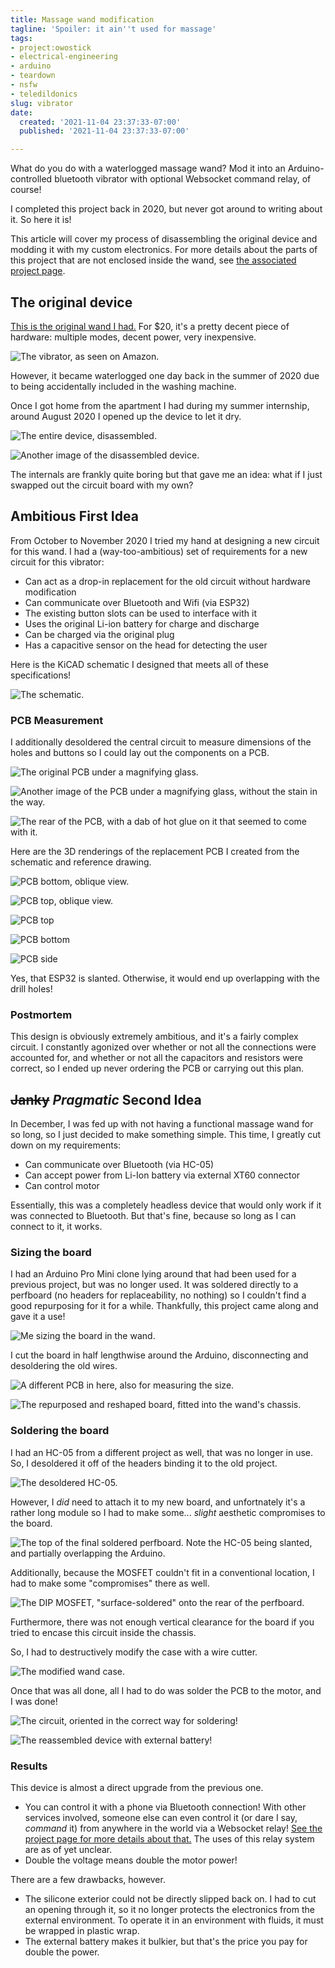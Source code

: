 ```yaml
---
title: Massage wand modification
tagline: 'Spoiler: it ain''t used for massage'
tags:
- project:owostick
- electrical-engineering
- arduino
- teardown
- nsfw
- teledildonics
slug: vibrator
date:
  created: '2021-11-04 23:37:33-07:00'
  published: '2021-11-04 23:37:33-07:00'

---
```


What do you do with a waterlogged massage wand? Mod it into an
Arduino-controlled bluetooth vibrator with optional Websocket command relay, of
course!

<!-- excerpt -->

I completed this project back in 2020, but never got around to writing about it.
So here it is!

This article will cover my process of disassembling the original device and
modding it with my custom electronics. For more details about the parts of this
project that are not enclosed inside the wand, see
[the associated project page](/projects/owostick).

## The original device

[This is the original wand I had.](https://www.amazon.com/gp/product/B07T3JSKDP)
For $20, it's a pretty decent piece of hardware: multiple modes, decent power,
very inexpensive.

![The vibrator, as seen on Amazon.](https://s3.us-west-000.backblazeb2.com/nyaabucket/f389befd2fa4a7551e11924154320c90f3e499258937dc676e059c58ec6e83c2/original.jpg)

However, it became waterlogged one day back in the summer of 2020 due to being
accidentally included in the washing machine.

Once I got home from the apartment I had during my summer internship, around
August 2020 I opened up the device to let it dry.

![The entire device, disassembled.](https://s3.us-west-000.backblazeb2.com/nyaabucket/b3dd22fcad5599981b650945e239201231c7687a32303f756ac80b5d5b4e1ab5/disassembly1.jpg)

![Another image of the disassembled device.](https://s3.us-west-000.backblazeb2.com/nyaabucket/40bb007d18e86040c1a79abb9b02e07f5852d6f81b6c1e93062ab9f15bbf45ea/disassembly2.jpg)

The internals are frankly quite boring but that gave me an idea: what if I just
swapped out the circuit board with my own?

## Ambitious First Idea

From October to November 2020 I tried my hand at designing a new circuit for
this wand. I had a (way-too-ambitious) set of requirements for a new circuit for
this vibrator:

- Can act as a drop-in replacement for the old circuit without hardware
  modification
- Can communicate over Bluetooth and Wifi (via ESP32)
- The existing button slots can be used to interface with it
- Uses the original Li-ion battery for charge and discharge
- Can be charged via the original plug
- Has a capacitive sensor on the head for detecting the user

Here is the KiCAD schematic I designed that meets all of these specifications!

![The schematic.](./uwu-notices-your-hardware-schematic.svg)

### PCB Measurement

I additionally desoldered the central circuit to measure dimensions of the holes
and buttons so I could lay out the components on a PCB.

![The original PCB under a magnifying glass.](https://s3.us-west-000.backblazeb2.com/nyaabucket/c506398eabb6b3981f23e7ecab19ae352a6f4e8679fc8ccffb9cea4e93d4cd1f/orig-pcb-0.jpg)

![Another image of the PCB under a magnifying glass, without the stain in the way.](https://s3.us-west-000.backblazeb2.com/nyaabucket/33c8b085cb15b038ed7414b75b5ee87f334ce7f464dba445bab7f8f2bc1d044f/orig-pcb-no-blur.jpg)

![The rear of the PCB, with a dab of hot glue on it that seemed to come with it.](https://s3.us-west-000.backblazeb2.com/nyaabucket/045c98e20db4e47666db2b62895af2285387b571ad423090c59314a5ed9fc789/orig-pcb-rear.jpg)

Here are the 3D renderings of the replacement PCB I created from the schematic
and reference drawing.

![PCB bottom, oblique view.](https://s3.us-west-000.backblazeb2.com/nyaabucket/6984658be12068e7692fc947147ea4f8a6295fcdff1dd289259fb8390ec20206/uwupcb-bottom-oblique.png)

![PCB top, oblique view.](https://s3.us-west-000.backblazeb2.com/nyaabucket/47d9c667c070a6937a4f0b2871a70e2cf39ee7733d3427bbaa71edd3ed5f5153/uwupcb-top-oblique.png)

![PCB top](https://s3.us-west-000.backblazeb2.com/nyaabucket/8bbc12df960de3469405f66191d3ecc7dfb257c0a8b0d1a3c46761d2cba838d0/uwupcb-top.png)

![PCB bottom](https://s3.us-west-000.backblazeb2.com/nyaabucket/834322973aaa61203dc5cd8f36fb8c501abb812a113b934c3978fcfe8de4e075/uwupcb-bottom.png)

![PCB side](https://s3.us-west-000.backblazeb2.com/nyaabucket/840b56a13518117970959f0edd77e92599a0d8e3fe70cbbe9091aeed93abec2c/uwupcb-side.png)

Yes, that ESP32 is slanted. Otherwise, it would end up overlapping with the
drill holes!

### Postmortem

This design is obviously extremely ambitious, and it's a fairly complex circuit.
I constantly agonized over whether or not all the connections were accounted
for, and whether or not all the capacitors and resistors were correct, so I
ended up never ordering the PCB or carrying out this plan.

## ~~Janky~~ _Pragmatic_ Second Idea

In December, I was fed up with not having a functional massage wand for so long,
so I just decided to make something simple. This time, I greatly cut down on my
requirements:

- Can communicate over Bluetooth (via HC-05)
- Can accept power from Li-Ion battery via external XT60 connector
- Can control motor

Essentially, this was a completely headless device that would only work if it
was connected to Bluetooth. But that's fine, because so long as I can connect to
it, it works.

### Sizing the board

I had an Arduino Pro Mini clone lying around that had been used for a previous
project, but was no longer used. It was soldered directly to a perfboard (no
headers for replaceability, no nothing) so I couldn't find a good repurposing
for it for a while. Thankfully, this project came along and gave it a use!

![Me sizing the board in the wand.](https://s3.us-west-000.backblazeb2.com/nyaabucket/e2919d22ef4d2dbafeb2233fbd4f6cda6e2ed8dac5f33a4d8817ef0390ac78b5/sizing.jpg)

I cut the board in half lengthwise around the Arduino, disconnecting and
desoldering the old wires.

![A different PCB in here, also for measuring the size.](https://s3.us-west-000.backblazeb2.com/nyaabucket/7e9ee2eab517c377381028bd70051ccc8d382d8ddd9f8e501be690f2e1b2ce86/longfit1.jpg)

![The repurposed and reshaped board, fitted into the wand's chassis.](https://s3.us-west-000.backblazeb2.com/nyaabucket/58f164918580eac838ccea0802f8c23719f1656df3634b4c028ebd6c732fa11c/longfit2.jpg)

### Soldering the board

I had an HC-05 from a different project as well, that was no longer in use. So,
I desoldered it off of the headers binding it to the old project.

![The desoldered HC-05.](https://s3.us-west-000.backblazeb2.com/nyaabucket/abac1c39710716aefc5168abf08df6cab27171c30b6294f08444dc0b889d0f25/desolder-hc05.jpg)

However, I _did_ need to attach it to my new board, and unfortnately it's a
rather long module so I had to make some... _slight_ aesthetic compromises to
the board.

![The top of the final soldered perfboard. Note the HC-05 being slanted, and partially overlapping the Arduino.](https://s3.us-west-000.backblazeb2.com/nyaabucket/1708dc2cbc3d5d3266b813b02fa22adf025dd53b8d400e9c88aa522050dfc5d5/owopcb-top.jpg)

Additionally, because the MOSFET couldn't fit in a conventional location, I had
to make some "compromises" there as well.

![The DIP MOSFET, "surface-soldered" onto the rear of the perfboard.](https://s3.us-west-000.backblazeb2.com/nyaabucket/bfbfa44f03f3d2a987df9b721c91b7cd46ca3b13bb505664c148139fbe9a212c/owopcb-bottom.jpg)

Furthermore, there was not enough vertical clearance for the board if you tried
to encase this circuit inside the chassis.

So, I had to destructively modify the case with a wire cutter.

![The modified wand case.](https://s3.us-west-000.backblazeb2.com/nyaabucket/2e60f1b5d48d7037234bff8186932cabf736787a6d5b07d68f271375cbfa8b98/case-mod.jpg)

Once that was all done, all I had to do was solder the PCB to the motor, and I
was done!

![The circuit, oriented in the correct way for soldering!](https://s3.us-west-000.backblazeb2.com/nyaabucket/16ce0c85263a284f93ad75ab4dc7490d50d4b29b00fd9fc262fbeaaed5d3124b/owopcb-final-connection.jpg)

![The reassembled device with external battery!](https://s3.us-west-000.backblazeb2.com/nyaabucket/d9de2ebcbb1f09832f3e9215b75092c967516dd3f7e3fef88c4eb03bb4e46bf7/reassembled.jpg)

### Results

This device is almost a direct upgrade from the previous one.

- You can control it with a phone via Bluetooth connection! With other services
  involved, someone else can even control it (or dare I say, _command_ it) from
  anywhere in the world via a Websocket relay!
  [See the project page for more details about that.](/projects/owostick) The
  uses of this relay system are as of yet unclear.
- Double the voltage means double the motor power!

There are a few drawbacks, however.

- The silicone exterior could not be directly slipped back on. I had to cut an
  opening through it, so it no longer protects the electronics from the external
  environment. To operate it in an environment with fluids, it must be wrapped
  in plastic wrap.
- The external battery makes it bulkier, but that's the price you pay for double
  the power.